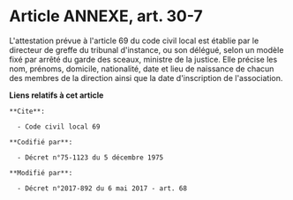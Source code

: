 # Article ANNEXE, art. 30-7

L'attestation prévue à l'article 69 du code civil local est établie par le directeur de greffe du tribunal d'instance, ou son
délégué, selon un modèle fixé par arrêté du garde des sceaux, ministre de la justice. Elle précise les nom, prénoms,
domicile, nationalité, date et lieu de naissance de chacun des membres de la direction ainsi que la date d'inscription de
l'association.

**Liens relatifs à cet article**

	**Cite**:

	  - Code civil local 69

	**Codifié par**:

	  - Décret n°75-1123 du 5 décembre 1975

	**Modifié par**:

	  - Décret n°2017-892 du 6 mai 2017 - art. 68
